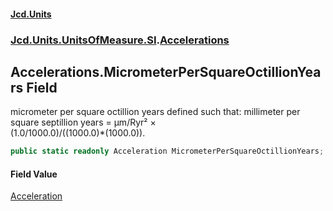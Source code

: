 #### [Jcd.Units](index.md 'index')
### [Jcd.Units.UnitsOfMeasure.SI](Jcd.Units.UnitsOfMeasure.SI.md 'Jcd.Units.UnitsOfMeasure.SI').[Accelerations](Accelerations.md 'Jcd.Units.UnitsOfMeasure.SI.Accelerations')

## Accelerations.MicrometerPerSquareOctillionYears Field

micrometer per square octillion years defined such that: millimeter per square septillion years = μm/Ryr² ×  
(1.0/1000.0)/((1000.0)*(1000.0)).

```csharp
public static readonly Acceleration MicrometerPerSquareOctillionYears;
```

#### Field Value
[Acceleration](Acceleration.md 'Jcd.Units.UnitTypes.Acceleration')